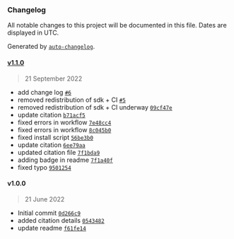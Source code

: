 ### Changelog

All notable changes to this project will be documented in this file. Dates are displayed in UTC.

Generated by [`auto-changelog`](https://github.com/CookPete/auto-changelog).

#### [v1.1.0](https://github.com/L2S-lab/natnet_ros_cpp/compare/v1.0.0...v1.1.0)

> 21 September 2022

- add change log [`#6`](https://github.com/L2S-lab/natnet_ros_cpp/pull/6)
- removed redistribution of sdk + CI  [`#5`](https://github.com/L2S-lab/natnet_ros_cpp/pull/5)
- removed redistribution of sdk + CI underway [`09cf47e`](https://github.com/L2S-lab/natnet_ros_cpp/commit/09cf47e6a9c37223f7423ce43f14242c5fedbd24)
- update citation [`b71acf5`](https://github.com/L2S-lab/natnet_ros_cpp/commit/b71acf5c2a6965491692b80b3e7f0625714bf5ab)
- fixed errors in workflow [`7e48cc4`](https://github.com/L2S-lab/natnet_ros_cpp/commit/7e48cc4040e41e9a798579ee0811ad62a4b02882)
- fixed errors in workflow [`8c045b0`](https://github.com/L2S-lab/natnet_ros_cpp/commit/8c045b01ec55d62ba0619502bc6fc5d6bccbcbd2)
- fixed install script [`56be3b0`](https://github.com/L2S-lab/natnet_ros_cpp/commit/56be3b060848c0fbce6f8fc23f830cf48fd5efe9)
- update citation [`6ee79aa`](https://github.com/L2S-lab/natnet_ros_cpp/commit/6ee79aa8b518e3eec3c81a06c02b42a60a79d573)
- updated citation file [`7f1bda9`](https://github.com/L2S-lab/natnet_ros_cpp/commit/7f1bda9b98e92a4821c87eaf87586e699c1e380b)
- adding badge in readme [`7f1a40f`](https://github.com/L2S-lab/natnet_ros_cpp/commit/7f1a40f4a8360d3818a5164152f06cf2723ffcf8)
- fixed typo [`9501254`](https://github.com/L2S-lab/natnet_ros_cpp/commit/95012540144c4c0e6858c6a9cf53a21054a3d7e5)

#### v1.0.0

> 21 June 2022

- Initial commit [`0d266c9`](https://github.com/L2S-lab/natnet_ros_cpp/commit/0d266c917a1cf8c26a195c30db481902c284d181)
- added citation details [`0543482`](https://github.com/L2S-lab/natnet_ros_cpp/commit/05434827df68ed85d8200e8b1ebec3f264d0fb8a)
- update readme [`f61fe14`](https://github.com/L2S-lab/natnet_ros_cpp/commit/f61fe14c0f3b6b200b522e776f1d10ced2b23d2e)
